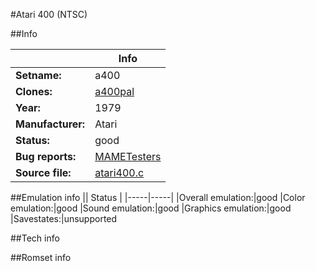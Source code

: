 #Atari 400 (NTSC)

##Info

||Info|
|-----|-----|
|**Setname:**|a400
|**Clones:**|[a400pal](a400pal.md)
|**Year:**|1979
|**Manufacturer:**|Atari
|**Status:**|good
|**Bug reports:**|[MAMETesters](http://mametesters.org/view_all_set.php?type=1&temporary=y&search=atari400.c)
|**Source file:**|[atari400.c](https://github.com/mamedev/mame/blob/master/src/mess/drivers/atari400.c)

##Emulation info
|| Status |
|-----|-----|
|Overall emulation:|good
|Color emulation:|good
|Sound emulation:|good
|Graphics emulation:|good
|Savestates:|unsupported

##Tech info

##Romset info

<!--- START OF EDITED COMMENT DO NOT TOUCH TEXT ABOVE-->
